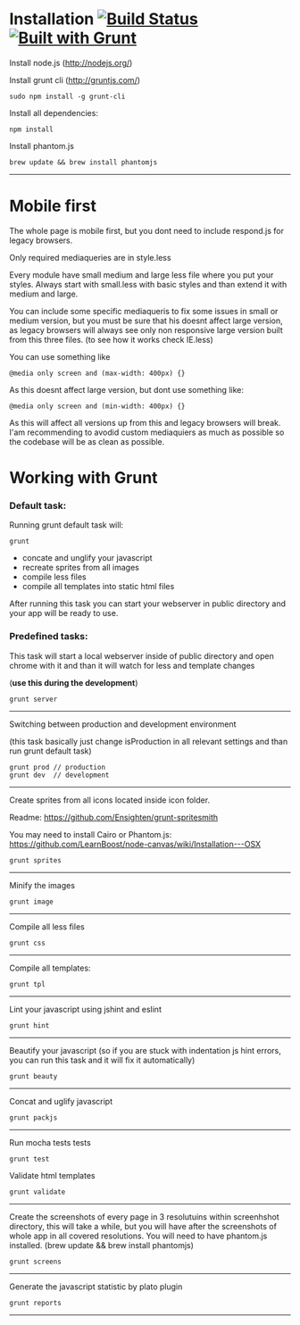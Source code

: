 Installation [![Build Status](https://travis-ci.org/danielhusar/frontdev-workflow.png?branch=master)](https://travis-ci.org/danielhusar/frontdev-workflow) [![Built with Grunt](https://cdn.gruntjs.com/builtwith.png)](http://gruntjs.com/)
============

Install node.js (http://nodejs.org/)

Install grunt cli (http://gruntjs.com/)

	sudo npm install -g grunt-cli


Install all dependencies:

	npm install
	
	
Install phantom.js

	brew update && brew install phantomjs
	


***
Mobile first
============

The whole page is mobile first, but you dont need to include respond.js for legacy browsers.

Only required mediaqueries are in style.less

Every module have small medium and large less file where you put your styles.
Always start with small.less with basic styles and than extend it with medium and large.

You can include some specific mediaqueris to fix some issues in small or medium version, but you must be sure that his doesnt affect large version, as legacy browsers will always see only non responsive large version built from this three files. (to see how it works check IE.less)

You can use something like 

	@media only screen and (max-width: 400px) {}
	
As this doesnt affect large version, but dont use something like:

	@media only screen and (min-width: 400px) {}
	
As this will affect all versions up from this and legacy browsers will break. I'am recommending to avodid custom mediaquiers as much as possible so the codebase will be as clean as possible.

Working with Grunt
==================
### Default task:
Running grunt default task will:

	grunt

- concate and unglify your javascript
- recreate sprites from all images
- compile less files
- compile all templates into static html files

After running this task you can start your webserver in public directory and your app will be ready to use.

### Predefined tasks:

This task will start a local webserver inside of public directory and open chrome with it and than it will watch for less and template changes

(**use this during the development**)

	grunt server

***

Switching between production and development environment

(this task basically just change isProduction in all relevant settings and than run grunt default task)

	grunt prod // production
	grunt dev  // development

***

Create sprites from all icons located inside icon folder.

Readme: https://github.com/Ensighten/grunt-spritesmith

You may need to install Cairo or Phantom.js: https://github.com/LearnBoost/node-canvas/wiki/Installation---OSX

	grunt sprites
	
***

Minify the images

	grunt image

***

Compile all less files

	grunt css

***
Compile all templates:

	grunt tpl

***
Lint your javascript using jshint and eslint

	grunt hint

***
Beautify your javascript (so if you are stuck with indentation js hint errors, you can run this task and it will fix it automatically)

	grunt beauty

***
Concat and uglify javascript

	grunt packjs

***
Run mocha tests tests

	grunt test
	
Validate html templates

	grunt validate


***
Create the screenshots of every page in 3 resolutuins within screenhshot directory, this will take a while, but you will have after the screenshots of whole app in all covered resolutions.
You will need to have phantom.js installed. (brew update && brew install phantomjs)

	grunt screens

***
Generate the javascript statistic by plato plugin

	grunt reports

***